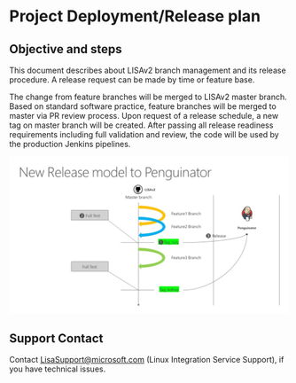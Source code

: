 # Project Deployment/Release plan

## Objective and steps

This document describes about LISAv2 branch management and its release procedure. A release request can be made by time or feature base.

The change from feature branches will be merged to LISAv2 master branch. Based on standard software practice, feature branches will be merged to master via PR review process. Upon request of a release schedule, a new tag on master branch will be created. After passing all release readiness requirements including full validation and review, the code will be used by the production Jenkins pipelines.

![alt text](./LISAv2ReleaseDiagram.jpg)

## Support Contact

Contact LisaSupport@microsoft.com (Linux Integration Service Support), if you have technical issues.
